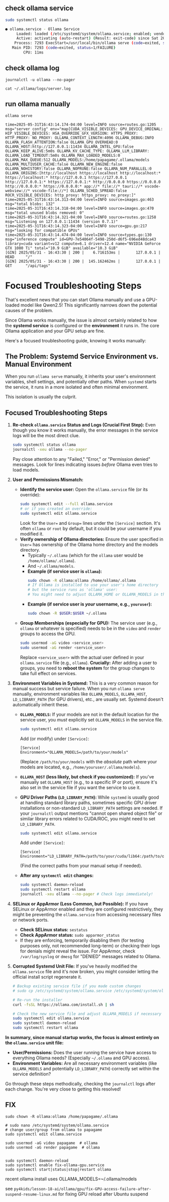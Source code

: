 ## check ollama service 
```bash
sudo systemctl status ollama

● ollama.service - Ollama Service
     Loaded: loaded (/etc/systemd/system/ollama.service; enabled; vendor preset: enabled)
     Active: activating (auto-restart) (Result: exit-code) since Sat 2025-05-31 16:33:01 EDT; 2s ago
    Process: 7293 ExecStart=/usr/local/bin/ollama serve (code=exited, status=1/FAILURE)
   Main PID: 7293 (code=exited, status=1/FAILURE)
        CPU: 11ms

```

## check ollama log

```
journalctl -u ollama --no-pager

cat ~/.ollama/logs/server.log
```

## run ollama manually

```
ollama serve

time=2025-05-31T16:43:14.174-04:00 level=INFO source=routes.go:1205 msg="server config" env="map[CUDA_VISIBLE_DEVICES: GPU_DEVICE_ORDINAL: HIP_VISIBLE_DEVICES: HSA_OVERRIDE_GFX_VERSION: HTTPS_PROXY: HTTP_PROXY: NO_PROXY: OLLAMA_CONTEXT_LENGTH:4096 OLLAMA_DEBUG:INFO OLLAMA_FLASH_ATTENTION:false OLLAMA_GPU_OVERHEAD:0 OLLAMA_HOST:http://127.0.0.1:11434 OLLAMA_INTEL_GPU:false OLLAMA_KEEP_ALIVE:5m0s OLLAMA_KV_CACHE_TYPE: OLLAMA_LLM_LIBRARY: OLLAMA_LOAD_TIMEOUT:5m0s OLLAMA_MAX_LOADED_MODELS:0 OLLAMA_MAX_QUEUE:512 OLLAMA_MODELS:/home/papagame/.ollama/models OLLAMA_MULTIUSER_CACHE:false OLLAMA_NEW_ENGINE:false OLLAMA_NOHISTORY:false OLLAMA_NOPRUNE:false OLLAMA_NUM_PARALLEL:0 OLLAMA_ORIGINS:[http://localhost https://localhost http://localhost:* https://localhost:* http://127.0.0.1 https://127.0.0.1 http://127.0.0.1:* https://127.0.0.1:* http://0.0.0.0 https://0.0.0.0 http://0.0.0.0:* https://0.0.0.0:* app://* file://* tauri://* vscode-webview://* vscode-file://*] OLLAMA_SCHED_SPREAD:false ROCR_VISIBLE_DEVICES: http_proxy: https_proxy: no_proxy:]"
time=2025-05-31T16:43:14.313-04:00 level=INFO source=images.go:463 msg="total blobs: 132"
time=2025-05-31T16:43:14.318-04:00 level=INFO source=images.go:470 msg="total unused blobs removed: 0"
time=2025-05-31T16:43:14.321-04:00 level=INFO source=routes.go:1258 msg="Listening on 127.0.0.1:11434 (version 0.7.1)"
time=2025-05-31T16:43:14.323-04:00 level=INFO source=gpu.go:217 msg="looking for compatible GPUs"
time=2025-05-31T16:43:14.474-04:00 level=INFO source=types.go:130 msg="inference compute" id=GPU-7e54064f-5498-250d-d6f5-696ed48dca43 library=cuda variant=v12 compute=6.1 driver=12.4 name="NVIDIA GeForce GTX 1080 Ti" total="10.9 GiB" available="10.3 GiB"
[GIN] 2025/05/31 - 16:43:30 | 200 |    6.716153ms |       127.0.0.1 | HEAD     "/"
[GIN] 2025/05/31 - 16:43:30 | 200 |  145.162462ms |       127.0.0.1 | GET      "/api/tags"

```


# Focused Troubleshooting Steps

That's excellent news that you can start Ollama manually and use a GPU-loaded model like Qwen2.5! This significantly narrows down the potential causes of the problem.

Since Ollama works manually, the issue is almost certainly related to how the **systemd service** is configured or the **environment** it runs in. The core Ollama application and your GPU setup are fine.

Here's a focused troubleshooting guide, knowing it works manually:

## The Problem: Systemd Service Environment vs. Manual Environment

When you run `ollama serve` manually, it inherits your user's environment variables, shell settings, and potentially other paths. When `systemd` starts the service, it runs in a more isolated and often minimal environment.

This isolation is usually the culprit.

## Focused Troubleshooting Steps

1.  **Re-check `ollama.service` Status and Logs (Crucial First Step):**
    Even though you know it works manually, the error messages in the service logs will be the most direct clue.
    ```bash
    sudo systemctl status ollama
    journalctl -xeu ollama --no-pager
    ```
    Pay close attention to any "Failed," "Error," or "Permission denied" messages. Look for lines indicating issues *before* Ollama even tries to load models.

2.  **User and Permissions Mismatch:**
    * **Identify the service user:** Open the `ollama.service` file (or its override):
        ```bash
        sudo systemctl edit --full ollama.service
        # or if you created an override:
        sudo systemctl edit ollama.service
        ```
        Look for the `User=` and `Group=` lines under the `[Service]` section. It's often `ollama` or `root` by default, but it could be your username if you modified it.
    * **Verify ownership of Ollama directories:** Ensure the user specified in `User=` has ownership of the Ollama home directory and the models directory.
        * Typically `~/.ollama` (which for the `ollama` user would be `/home/ollama/.ollama`).
        * And `~/.ollama/models`.
        * **Example (if service user is `ollama`):**
            ```bash
            sudo chown -R ollama:ollama /home/ollama/.ollama
            # If Ollama is installed to use your user's home directory
            # but the service runs as 'ollama' user:
            # You might need to adjust OLLAMA_HOME or OLLAMA_MODELS in the service file.
            ```
        * **Example (if service user is *your* username, e.g., `youruser`):**
            ```bash
            sudo chown -R $USER:$USER ~/.ollama
            ```
    * **Group Memberships (especially for GPU):** The service user (e.g., `ollama` or whatever is specified) needs to be in the `video` and `render` groups to access the GPU.
        ```bash
        sudo usermod -aG video <service_user>
        sudo usermod -aG render <service_user>
        ```
        Replace `<service_user>` with the actual user defined in your `ollama.service` file (e.g., `ollama`).
        **Crucially:** After adding a user to groups, you need to **reboot the system** for the group changes to take full effect on services.

3.  **Environment Variables in Systemd:**
    This is a very common reason for manual success but service failure. When you run `ollama serve` manually, environment variables like `OLLAMA_MODELS`, `OLLAMA_HOST`, `LD_LIBRARY_PATH` (for GPU drivers), etc., are usually set. Systemd doesn't automatically inherit these.

    * **`OLLAMA_MODELS`:** If your models are not in the default location for the service user, you *must* explicitly set `OLLAMA_MODELS` in the service file.
        ```bash
        sudo systemctl edit ollama.service
        ```
        Add (or modify) under `[Service]`:
        ```
        [Service]
        Environment="OLLAMA_MODELS=/path/to/your/models"
        ```
        (Replace `/path/to/your/models` with the *absolute* path where your models are located, e.g., `/home/youruser/.ollama/models`).

    * **`OLLAMA_HOST` (less likely, but check if you customized):** If you've manually set `OLLAMA_HOST` (e.g., to a specific IP or port), ensure it's also set in the service file if you want the service to use it.

    * **GPU Driver Paths (`LD_LIBRARY_PATH`):** While `systemd` is usually good at handling standard library paths, sometimes specific GPU driver installations or non-standard `LD_LIBRARY_PATH` settings are needed. If your `journalctl` output mentions "cannot open shared object file" or similar library errors related to CUDA/ROC, you might need to set `LD_LIBRARY_PATH`.
        ```bash
        sudo systemctl edit ollama.service
        ```
        Add under `[Service]`:
        ```
        [Service]
        Environment="LD_LIBRARY_PATH=/path/to/your/cuda/lib64:/path/to/other/libs"
        ```
        (Find the correct paths from your manual setup if needed).

    * **After any `systemctl edit` changes:**
        ```bash
        sudo systemctl daemon-reload
        sudo systemctl restart ollama
        journalctl -xeu ollama --no-pager # Check logs immediately!
        ```

4.  **SELinux or AppArmor (Less Common, but Possible):**
    If you have SELinux or AppArmor enabled and they are configured restrictively, they might be preventing the `ollama.service` from accessing necessary files or network ports.
    * **Check SELinux status:** `sestatus`
    * **Check AppArmor status:** `sudo apparmor_status`
    * If they are enforcing, temporarily disabling them (for testing purposes only, not recommended long-term) or checking their logs for denials might reveal the issue. For AppArmor, check `/var/log/syslog` or `dmesg` for "DENIED" messages related to Ollama.

5.  **Corrupted Systemd Unit File:**
    If you've heavily modified the `ollama.service` file and it's now broken, you might consider letting the official install script regenerate it.
    ```bash
    # Backup existing service file if you made custom changes
    # sudo cp /etc/systemd/system/ollama.service /etc/systemd/system/ollama.service.bak

    # Re-run the installer
    curl -fsSL https://ollama.com/install.sh | sh

    # Check the new service file and adjust OLLAMA_MODELS if necessary
    sudo systemctl edit ollama.service
    sudo systemctl daemon-reload
    sudo systemctl restart ollama
    ```

**In summary, since manual startup works, the focus is almost entirely on the `ollama.service` unit file:**

* **User/Permissions:** Does the user running the service have access to everything Ollama needs? (Especially `~/.ollama` and GPU access).
* **Environment Variables:** Are all necessary environment variables (like `OLLAMA_MODELS` and potentially `LD_LIBRARY_PATH`) correctly set within the service definition?

Go through these steps methodically, checking the `journalctl` logs after each change. You're very close to getting this resolved!


## FIX

```
sudo chown -R ollama:ollama /home/papagame/.ollama

# sudo nano /etc/systemd/system/ollama.service
# change user/group from ollama to papagame
sudo systemctl edit ollama.service

sudo usermod -aG video papagame  # ollama
sudo usermod -aG render papagame  # ollama


sudo systemctl daemon-reload
sudo systemctl enable fix-ollama-gpu.service
sudo systemctl start|status|stop|restart ollama
```

recent ollama install uses OLLAMA_MODELS=~/.ollama/models


see `py4kids/lesson-18-ai/ollama/gpu/fix-GPU-access-failure-after-suspend-resume-linux.md` for fixing GPU reload after Ubuntu suspend
